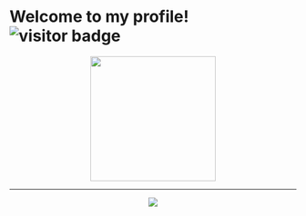 # Welcome to my profile! <img src="https://visitor-badge.glitch.me/badge?page_id=winsomequill" alt="visitor badge"/>

<div align="center">
 <a href="https://github.com/WinsomeQuill">
  <img align="center" height="220px" src="https://github-readme-stats.vercel.app/api?username=WinsomeQuill&show_icons=true&bg_color=30,0d1117,0d1117&text_color=fff" />
 </a>
</div>

---

<div align="center">
 <a href="https://github.com/WinsomeQuill">
  <img align="center" src="https://github-readme-stats.vercel.app/api/top-langs/?username=WinsomeQuill&bg_color=30,0d1117,0d1117&text_color=fff" />
 </a>
</div>
